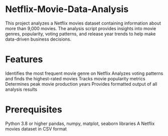 # Netflix-Movie-Data-Analysis

This project analyzes a Netflix movies dataset containing information about more than 9,000 movies. The analysis script provides insights into movie genres, popularity, voting patterns, and release year trends to help make data-driven business decisions.
# Features

Identifies the most frequent movie genre on Netflix
Analyzes voting patterns and finds the highest-rated movies
Tracks movie popularity metrics
Determines peak movie production years
Provides formatted output of all analysis results

# Prerequisites

Python 3.8 or higher
pandas, numpy, matplot, seaborn libraries
A Netflix movies dataset in CSV format
